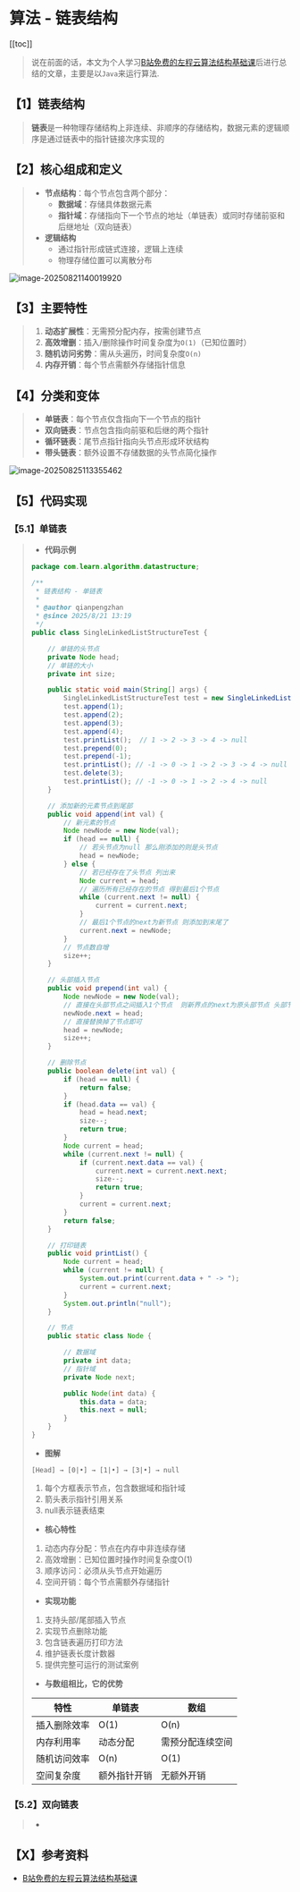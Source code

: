 # 算法 - 链表结构

[[toc]]

> 说在前面的话，本文为个人学习[B站免费的左程云算法结构基础课](https://www.bilibili.com/video/BV1Ef4y1T7Qi/?spm_id_from=333.788.recommend_more_video.1&vd_source=65c7f6924d2d8ba5fa0d4c448818e08a)后进行总结的文章，主要是以`Java`来运行算法.

## 【1】链表结构

> <b>链表</b>是一种物理存储结构上非连续、非顺序的存储结构，数据元素的逻辑顺序是通过链表中的指针链接次序实现的‌

## 【2】核心组成和定义

> - <b>节点结构</b>：每个节点包含两个部分：
>   - <b>数据域</b>：存储具体数据元素
>   - <b>指针域</b>：存储指向下一个节点的地址（单链表）或同时存储前驱和后继地址（双向链表）‌
> - <b>逻辑结构</b>
>   - 通过指针形成链式连接，逻辑上连续
>   - 物理存储位置可以离散分布‌

![image-20250821140019920](../../.vuepress/public/images/image-20250821140019920.png)

## 【3】主要特性

> 1. <b>动态扩展性</b>：无需预分配内存，按需创建节点‌
> 2. <b>高效增删</b>：插入/删除操作时间复杂度为`O(1)`（已知位置时）‌
> 3. <b>随机访问劣势</b>：需从头遍历，时间复杂度`O(n)‌`
> 4. ‌<b>内存开销</b>：每个节点需额外存储指针信息‌

## 【4】分类和变体

> - <b>单链表</b>：每个节点仅含指向下一个节点的指针‌
> - <b>双向链表</b>：节点包含指向前驱和后继的两个指针‌
> - <b>循环链表</b>：尾节点指针指向头节点形成环状结构‌
> - <b>带头链表</b>：额外设置不存储数据的头节点简化操作‌

![image-20250825113355462](../../.vuepress/public/images/image-20250825113355462.png)

## 【5】代码实现

### 【5.1】单链表

> - <b>代码示例</b>
>
> ```java
> package com.learn.algorithm.datastructure;
> 
> /**
>  * 链表结构 - 单链表
>  *
>  * @author qianpengzhan
>  * @since 2025/8/21 13:19
>  */
> public class SingleLinkedListStructureTest {
> 
>     // 单链的头节点
>     private Node head;
>     // 单链的大小
>     private int size;
> 
>     public static void main(String[] args) {
>         SingleLinkedListStructureTest test = new SingleLinkedListStructureTest();
>         test.append(1);
>         test.append(2);
>         test.append(3);
>         test.append(4);
>         test.printList();  // 1 -> 2 -> 3 -> 4 -> null
>         test.prepend(0);
>         test.prepend(-1);
>         test.printList(); // -1 -> 0 -> 1 -> 2 -> 3 -> 4 -> null
>         test.delete(3);
>         test.printList(); // -1 -> 0 -> 1 -> 2 -> 4 -> null
>     }
> 
>     // 添加新的元素节点到尾部
>     public void append(int val) {
>         // 新元素的节点
>         Node newNode = new Node(val);
>         if (head == null) {
>             // 若头节点为null 那么刚添加的则是头节点
>             head = newNode;
>         } else {
>             // 若已经存在了头节点 列出来
>             Node current = head;
>             // 遍历所有已经存在的节点 得到最后1个节点
>             while (current.next != null) {
>                 current = current.next;
>             }
>             // 最后1个节点的next为新节点 则添加到末尾了
>             current.next = newNode;
>         }
>         // 节点数自增
>         size++;
>     }
> 
>     // 头部插入节点
>     public void prepend(int val) {
>         Node newNode = new Node(val);
>         // 直接在头部节点之间插入1个节点  则新界点的next为原头部节点 头部节点=head
>         newNode.next = head;
>         // 直接替换掉了节点即可
>         head = newNode;
>         size++;
>     }
> 
>     // 删除节点
>     public boolean delete(int val) {
>         if (head == null) {
>             return false;
>         }
>         if (head.data == val) {
>             head = head.next;
>             size--;
>             return true;
>         }
>         Node current = head;
>         while (current.next != null) {
>             if (current.next.data == val) {
>                 current.next = current.next.next;
>                 size--;
>                 return true;
>             }
>             current = current.next;
>         }
>         return false;
>     }
> 
>     // 打印链表
>     public void printList() {
>         Node current = head;
>         while (current != null) {
>             System.out.print(current.data + " -> ");
>             current = current.next;
>         }
>         System.out.println("null");
>     }
> 
>     // 节点
>     public static class Node {
> 
>         // 数据域
>         private int data;
>         // 指针域
>         private Node next;
> 
>         public Node(int data) {
>             this.data = data;
>             this.next = null;
>         }
>     }
> }
> ```
>
> - <b>图解</b>
>
> ```text
> [Head] → [0|•] → [1|•] → [3|•] → null
> ```
>
> 1. 每个方框表示节点，包含数据域和指针域
> 2. 箭头表示指针引用关系
> 3. null表示链表结束
>
> - <b>核心特性</b>
>
> 1. 动态内存分配：节点在内存中非连续存储
> 2. 高效增删：已知位置时操作时间复杂度O(1)
> 3. 顺序访问：必须从头节点开始遍历
> 4. 空间开销：每个节点需额外存储指针
>
> - <b>实现功能</b>
>
> 1. 支持头部/尾部插入节点
> 2. 实现节点删除功能
> 3. 包含链表遍历打印方法
> 4. 维护链表长度计数器
> 5. 提供完整可运行的测试案例
>
> - <b>与数组相比，它的优势</b>
>
> | 特性         | 单链表       | 数组             |
> | ------------ | ------------ | ---------------- |
> | 插入删除效率 | O(1)         | O(n)             |
> | 内存利用率   | 动态分配     | 需预分配连续空间 |
> | 随机访问效率 | O(n)         | O(1)             |
> | 空间复杂度   | 额外指针开销 | 无额外开销       |

### 【5.2】双向链表

> - 

## 【X】参考资料

- [B站免费的左程云算法结构基础课](https://www.bilibili.com/video/BV1Ef4y1T7Qi/?spm_id_from=333.788.recommend_more_video.1&vd_source=65c7f6924d2d8ba5fa0d4c448818e08a)